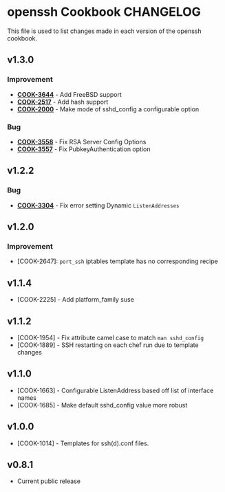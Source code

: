 openssh Cookbook CHANGELOG
==========================
This file is used to list changes made in each version of the openssh cookbook.


v1.3.0
------
### Improvement
- **[COOK-3644](https://tickets.opscode.com/browse/COOK-3644)** - Add FreeBSD support
- **[COOK-2517](https://tickets.opscode.com/browse/COOK-2517)** - Add hash support
- **[COOK-2000](https://tickets.opscode.com/browse/COOK-2000)** - Make mode of sshd_config a configurable option

### Bug
- **[COOK-3558](https://tickets.opscode.com/browse/COOK-3558)** - Fix RSA Server Config Options
- **[COOK-3557](https://tickets.opscode.com/browse/COOK-3557)** - Fix PubkeyAuthentication option


v1.2.2
------
### Bug
- **[COOK-3304](https://tickets.opscode.com/browse/COOK-3304)** - Fix error setting Dynamic `ListenAddresses`

v1.2.0
------
### Improvement
- [COOK-2647]: `port_ssh` iptables template has no corresponding recipe

v1.1.4
------
- [COOK-2225] - Add platform_family suse

v1.1.2
------
- [COOK-1954] - Fix attribute camel case to match `man sshd_config`
- [COOK-1889] - SSH restarting on each chef run due to template changes

v1.1.0
------
- [COOK-1663] - Configurable ListenAddress based off list of interface names
- [COOK-1685] - Make default sshd_config value more robust

v1.0.0
------
- [COOK-1014] - Templates for ssh(d).conf files.

v0.8.1
------
- Current public release
